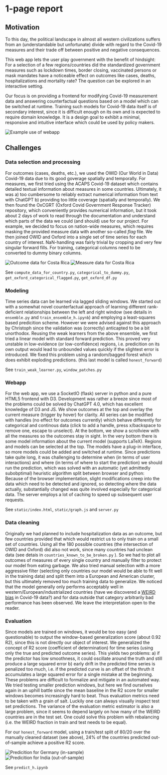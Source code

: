 # 1-page report

## Motivation

To this day, the political landscape in almost all western civilizations suffers from an (understandable but unfortunate) divide with regard to the Covid-19 measures and their trade off between positive and negative consequences.

This web app lets the user play government with the benefit of hindsight: For a selection of a few regions/countries did the standardized government measures such as lockdown times, border closing, vaccinated persons or mask mandates have a noticeable effect on outcomes like cases, deaths, hospitalizations and mortality rate? The question can be explored in an interactive setting.

Our focus is on providing a frontend for modifying Covid-19 measurement data and answering counterfactual questions based on a model which can be switched at runtime. Training such models for Covid-19 data itself is of secondary interest, since it is difficult enough on its own and is expected to require domain knowledge. It is a design goal to exhibit a minimal, responsive and intuitive interface which could be used by policy makers.

![Example use of webapp](report/webapp.png "Example use of webapp")

## Challenges

### Data selection and processing

For outcomes (cases, deaths, etc.), we used the OWID (Our World in Data) Covid-19 data due to its good goverage spatially and temporally. For measures, we first tried using the ACAPS Covid-19 dataset which contains detailed textual information about measures in some countries. Ultimately, it was a) too cumbersome to reliably extract numerical information from text with ChatGPT b) providing too little coverage (spatially and temporally). We then found the OxCGRT (Oxford Covid Government Response Tracker) repository, which conveniently provides numerical information, but it took about 2 days of work to read through the documentation and understand which parts of the data we could (and should) use for our project. For example, we decided to focus on nation-wide measures, which requires masking the provided measure data with another so-called *flag* file. We then joined OWID and Oxford into a single set of time series for each country of interest. NaN-handling was fairly trivial by cropping and very few singular forward fills. For training, categorical columns need to be converted to dummy binary columns.

![Outcome data for Costa Rica](report/costa_rica_outcomes.png "Costa Rica Outcomes")
![Measure data for Costa Rica](report/costa_rica_measures.png "Costa Rica Measures")

See `compute_data_for_country.py`, `categorical_to_dummy.py`, `get_oxford_categorical_flagged.py`, `get_oxford_df.py`

### Modeling

Time series data can be learned via lagged sliding windows. We started out with a somewhat novel counterfactual approach of learning different rank-deficient relationships between the left and right window (see details in `ensemble.py` and `train_ensemble_h.ipynb`) and employing a least-squares based predicition scheme. However we were advised against this approach by Christoph since the validation was (correctly) anticapted to be a bit unorthodox. Reusing the weak learners from the above ensemble, we first tried a linear model with standard forward prediction. This proved very unstable in low-evidence (or low-confidence) regions, i.e. predicition on its own output would lead to unbounded values quickly if the slightest error is introduced. We fixed this problem using a random/bagged forest which does exhibit exploding predictions. (this last model is called `honest_forward`)

See `train_weak_learner.py`, `window_patches.py`

### Webapp

For the web app, we use a SocketIO (flask) server in python and a pure HTML5 frontend with D3. Development was rather a breeze since most of the problems could be solved by ChatGPT 4.0, which has excellent knowledge of D3 and JS. We show outcomes at the top and overlay the current measure (trigger by hover) for clarity. All series can be modified with handles (no effect for outcomes currently) which behave differently for categorical and continous data (click to add a handle, press x/backspace to remove one, escape to unselect). At the bottom, we show a scrollview with all the measures so the outcomes stay in sight. In the very bottom there is some model information about the current model (supports LaTeX). Regions and models can be selected at the top. The models have a plug-in interface, so more models could be added and switched at runtime. Since predictions take quite long, it was challenging to determine when (in terms of user interactions) and where (in terms of where to start the prediction) we should run the prediction, which was solved with an automatic (yet admittedly subobptimal) heuristic algorithm split between browser and python: Because of the browser implementation, slight modifications creep into the data which need to be detected and ignored, so detecting where the data actually, substantially changed was quite involved especially for categorical data. The server employs a lot of caching to speed up subsequent user requests.

See `static/index.html`, `static/graph.js` and `server.py`

### Data cleaning

Originally we had planned to include hospitalization data as an outcome, but few countries provided that which would restrict us to only train on a small set of countries. Using all the 180 possible countries (the intersection of OWID and Oxford) did also not work, since many countries had unclean data (see detais in `countries_known_to_be_broken.py` ). So we had to plot all outcomes of measures of every single country and manually filter to protect our model from eating garbage. We also tried manual selection with a more aggressive filter (selecting only countries our model would be able to fit well in the training data) and split them into a European and American cluster, but this ultimately removed too much training data to generalize. We noticed that the model generally only performs acceptably well in western/European/industrialized countries (have we discovered a [WEIRD bias](https://en.wikipedia.org/wiki/Psychology#WEIRD_bias) in Covid-19 data?) and for data outside that category arbitrarily bad performance has been observed. We leave the interpretation open to the reader.

### Evaluation

Since models are trained on windows, it would be too easy (and questionable) to output the window-based generalization score (about 0.92 R2), since this is not directly our object of interest. We generalized the concept of R2 score (coefficient of determination) for time series (using only the true and predicted outcome series). This yields two problems: a) if the predictor has low smoothness, it could oscillate around the truth and still produce a large squared error b) early drift in the predicted time series is penalized too much, i.e. if the predicted curve is an offset of the thruth it accumulates a large squared error for a single mistake at the beginning. These problems are difficult to formalize and mitigate in an automated way. We tried testing smaller prediction windows, but here we find ourselves again in an uphill battle since the mean baseline in the R2 score for smaller windows becomes increasingly hard to beat. Thus evaluation metrics need to be taken with a grain of salt. Luckily one can always visually inspect test set predictions. The variance of the evaluation metric estimator is also a large problem, since it seems to depend largely on how many of the WEIRD countries are in the test set. One could solve this problem with rebalancing (i.e. the WEIRD fraction in train and test needs to be equal).

For our `honest_forward` model, using a train/test split of 80/20 over the manually cleaned dataset (see above), 24% of the countries predicted out-of-sample achieve a positive R2 score.

![Predicition for Germany (in-sample)](report/germany.png "Germany (in-sample)")
![Predicition for India (out-of-sample)](report/india.png "India (out-of-sample)")

See `predict_h.ipynb`